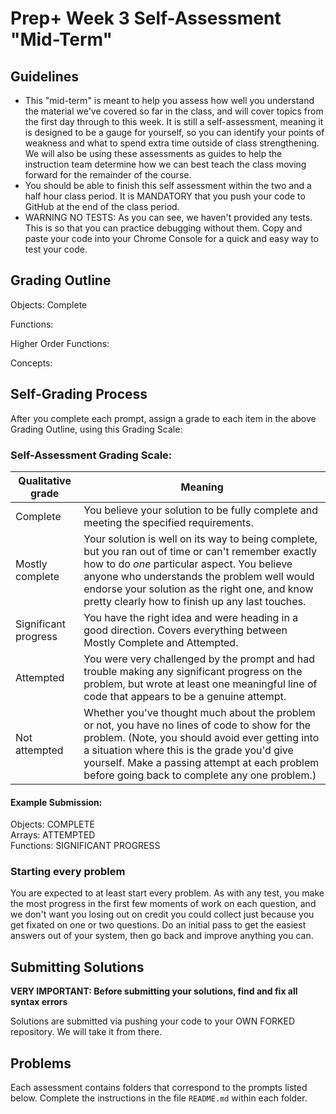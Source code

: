 # Prep+ Week 3 Self-Assessment "Mid-Term"

## Guidelines


- This "mid-term" is meant to help you assess how well you understand the material we've covered so far in the class, and will cover topics from the first day through to this week. It is still a self-assessment, meaning it is designed to be a gauge for yourself, so you can identify your points of weakness and what to spend extra time outside of class strengthening. We will also be using these assessments as guides to help the instruction team determine how we can best teach the class moving forward for the remainder of the course.
- You should be able to finish this self assessment within the two and a half hour class period. It is MANDATORY that you push your code to GitHub at the end of the class period.
- WARNING NO TESTS: As you can see, we haven't provided any tests. This is so that you can practice debugging without them. Copy and paste your code into your Chrome Console for a quick and easy way to test your code.


## Grading Outline


Objects:					Complete

Functions:

Higher Order Functions:

Concepts:
 


## Self-Grading Process

After you complete each prompt, assign a grade to each item in the above Grading Outline, using this Grading Scale:

### Self-Assessment Grading Scale:

Qualitative grade | Meaning
---|---
Complete             | You believe your solution to be fully complete and meeting the specified requirements.
Mostly complete      | Your solution is well on its way to being complete, but you ran out of time or can't remember exactly how to do *one* particular aspect. You believe anyone who understands the problem well would endorse your solution as the right one, and know pretty clearly how to finish up any last touches.
Significant progress | You have the right idea and were heading in a good direction. Covers everything between Mostly Complete and Attempted.
Attempted            | You were very challenged by the prompt and had trouble making any significant progress on the problem, but wrote at least one meaningful line of code that appears to be a genuine attempt.
Not attempted        | Whether you've thought much about the problem or not, you have no lines of code to show for the problem. (Note, you should avoid ever getting into a situation where this is the grade you'd give yourself. Make a passing attempt at each problem before going back to complete any one problem.)

#### Example Submission:

Objects: COMPLETE <br>
Arrays: ATTEMPTED <br>
Functions: SIGNIFICANT PROGRESS


### Starting every problem

You are expected to at least start every problem. As with any test, you make the most progress in the first few moments of work on each question, and we don't want you losing out on credit you could collect just because you get fixated on one or two questions. Do an initial pass to get the easiest answers out of your system, then go back and improve anything you can.


## Submitting Solutions

**VERY IMPORTANT: Before submitting your solutions, find and fix all syntax errors**

Solutions are submitted via pushing your code to your OWN FORKED repository. We will take it from there.

## Problems

Each assessment contains folders that correspond to the prompts listed below. Complete the instructions in the file `README.md` within each folder.

